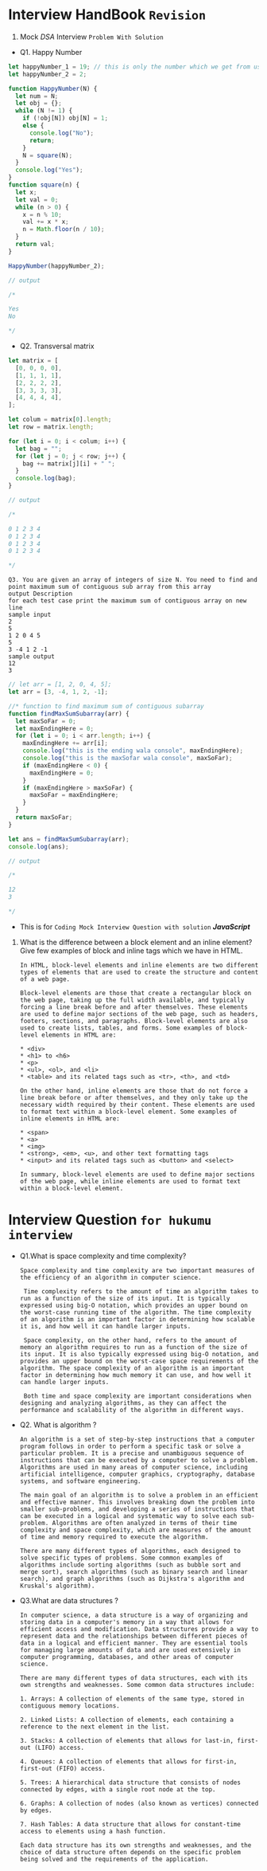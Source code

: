 # Interview HandBook `Revision`

1. Mock _DSA_ Interview `Problem With Solution`

- Q1. Happy Number

```Javascript
let happyNumber_1 = 19; // this is only the number which we get from user and we have to iterate  this value.
let happyNumber_2 = 2;

function HappyNumber(N) {
  let num = N;
  let obj = {};
  while (N != 1) {
    if (!obj[N]) obj[N] = 1;
    else {
      console.log("No");
      return;
    }
    N = square(N);
  }
  console.log("Yes");
}
function square(n) {
  let x;
  let val = 0;
  while (n > 0) {
    x = n % 10;
    val += x * x;
    n = Math.floor(n / 10);
  }
  return val;
}

HappyNumber(happyNumber_2);

// output

/*

Yes
No

*/


```

- Q2. Transversal matrix

```js
let matrix = [
  [0, 0, 0, 0],
  [1, 1, 1, 1],
  [2, 2, 2, 2],
  [3, 3, 3, 3],
  [4, 4, 4, 4],
];

let colum = matrix[0].length;
let row = matrix.length;

for (let i = 0; i < colum; i++) {
  let bag = "";
  for (let j = 0; j < row; j++) {
    bag += matrix[j][i] + " ";
  }
  console.log(bag);
}

// output

/* 

0 1 2 3 4
0 1 2 3 4
0 1 2 3 4
0 1 2 3 4

*/
```

    Q3. You are given an array of integers of size N. You need to find and point maximum sum of contiguous sub array from this array
    output Description
    for each test case print the maximum sum of contiguous array on new line
    sample input
    2
    5
    1 2 0 4 5
    5
    3 -4 1 2 -1
    sample output
    12
    3

```js
// let arr = [1, 2, 0, 4, 5];
let arr = [3, -4, 1, 2, -1];

//* function to find maximum sum of contiguous subarray
function findMaxSumSubarray(arr) {
  let maxSoFar = 0;
  let maxEndingHere = 0;
  for (let i = 0; i < arr.length; i++) {
    maxEndingHere += arr[i];
    console.log("this is the ending wala console", maxEndingHere);
    console.log("this is the maxSofar wala console", maxSoFar);
    if (maxEndingHere < 0) {
      maxEndingHere = 0;
    }
    if (maxEndingHere > maxSoFar) {
      maxSoFar = maxEndingHere;
    }
  }
  return maxSoFar;
}

let ans = findMaxSumSubarray(arr);
console.log(ans);

// output

/* 

12
3

*/
```

- This is for `Coding Mock Interview Question with solution` **_JavaScript_**

1.  What is the difference between a block element and an inline element? Give few examples of block and inline tags which we have in HTML.

        In HTML, block-level elements and inline elements are two different types of elements that are used to create the structure and content of a web page.

        Block-level elements are those that create a rectangular block on the web page, taking up the full width available, and typically forcing a line break before and after themselves. These elements are used to define major sections of the web page, such as headers, footers, sections, and paragraphs. Block-level elements are also used to create lists, tables, and forms. Some examples of block-level elements in HTML are:

        * <div>
        * <h1> to <h6>
        * <p>
        * <ul>, <ol>, and <li>
        * <table> and its related tags such as <tr>, <th>, and <td>

        On the other hand, inline elements are those that do not force a line break before or after themselves, and they only take up the necessary width required by their content. These elements are used to format text within a block-level element. Some examples of inline elements in HTML are:

        * <span>
        * <a>
        * <img>
        * <strong>, <em>, <u>, and other text formatting tags
        * <input> and its related tags such as <button> and <select>

        In summary, block-level elements are used to define major sections of the web page, while inline elements are used to format text within a block-level element.

# Interview Question `for hukumu interview`

- Q1.What is space complexity and time complexity?

      Space complexity and time complexity are two important measures of the efficiency of an algorithm in computer science.

       Time complexity refers to the amount of time an algorithm takes to run as a function of the size of its input. It is typically expressed using big-O notation, which provides an upper bound on the worst-case running time of the algorithm. The time complexity of an algorithm is an important factor in determining how scalable it is, and how well it can handle larger inputs.

       Space complexity, on the other hand, refers to the amount of memory an algorithm requires to run as a function of the size of its input. It is also typically expressed using big-O notation, and provides an upper bound on the worst-case space requirements of the algorithm. The space complexity of an algorithm is an important factor in determining how much memory it can use, and how well it can handle larger inputs.

       Both time and space complexity are important considerations when designing and analyzing algorithms, as they can affect the performance and scalability of the algorithm in different ways.

- Q2. What is algorithm ?

      An algorithm is a set of step-by-step instructions that a computer program follows in order to perform a specific task or solve a particular problem. It is a precise and unambiguous sequence of instructions that can be executed by a computer to solve a problem. Algorithms are used in many areas of computer science, including artificial intelligence, computer graphics, cryptography, database systems, and software engineering.

      The main goal of an algorithm is to solve a problem in an efficient and effective manner. This involves breaking down the problem into smaller sub-problems, and developing a series of instructions that can be executed in a logical and systematic way to solve each sub-problem. Algorithms are often analyzed in terms of their time complexity and space complexity, which are measures of the amount of time and memory required to execute the algorithm.

      There are many different types of algorithms, each designed to solve specific types of problems. Some common examples of algorithms include sorting algorithms (such as bubble sort and merge sort), search algorithms (such as binary search and linear search), and graph algorithms (such as Dijkstra's algorithm and Kruskal's algorithm).

- Q3.What are data structures ?

      In computer science, a data structure is a way of organizing and storing data in a computer's memory in a way that allows for efficient access and modification. Data structures provide a way to represent data and the relationships between different pieces of data in a logical and efficient manner. They are essential tools for managing large amounts of data and are used extensively in computer programming, databases, and other areas of computer science.

      There are many different types of data structures, each with its own strengths and weaknesses. Some common data structures include:

      1. Arrays: A collection of elements of the same type, stored in contiguous memory locations.

      2. Linked Lists: A collection of elements, each containing a reference to the next element in the list.

      3. Stacks: A collection of elements that allows for last-in, first-out (LIFO) access.

      4. Queues: A collection of elements that allows for first-in, first-out (FIFO) access.

      5. Trees: A hierarchical data structure that consists of nodes connected by edges, with a single root node at the top.

      6. Graphs: A collection of nodes (also known as vertices) connected by edges.

      7. Hash Tables: A data structure that allows for constant-time access to elements using a hash function.

      Each data structure has its own strengths and weaknesses, and the choice of data structure often depends on the specific problem being solved and the requirements of the application.

